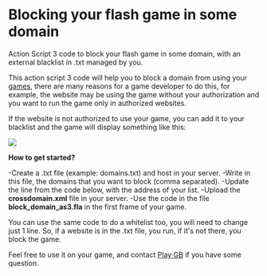 # Blocking your flash game in some domain
Action Script 3 code to block your flash game in some domain, with an external blacklist in .txt managed by you.

This action script 3 code will help you to block a domain from using your <a href="https://www.playgb.com">games</a>, there are many reasons for a game developer to do this, for example, the website may be using the game without your authorization and you want to run the game only in authorized websites.

If the website is not authorized to use your game, you can add it to your blacklist and the game will display something like this:

<img src="https://www.playgb.com/posts_images/blocking_flash_game.gif">

<b>How to get started?</b>

-Create a .txt file (example: domains.txt) and host in your server. 
-Write in this file, the domains that you want to block (comma separated). 
-Update the line from the code below, with the address of your list. 
-Upload the <b>crossdomain.xml</b> file in your server.
-Use the code in the file <b>block_domain_as3.fla</b> in the first frame of your game.

You can use the same code to do a whitelist too, you will need to change just 1 line. So, if a website is in the .txt file, you run, if it's not there, you block the game.

Feel free to use it on your game, and contact <a href="https://www.playgb.com" title="Play GB">Play GB</a> if you have some question.
